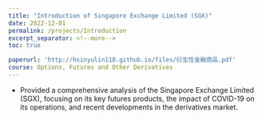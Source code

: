 ```yaml
---
title: "Introduction of Singapore Exchange Limited (SGX)"
date: 2022-12-01
permalink: /projects/Introduction
excerpt_separator: <!--more-->
toc: true

paperurl: 'http://hsinyulin118.github.io/files/衍生性金融商品.pdf'
course: Options, Futures and Other Derivatives
---
```




<!-- ---
title: "A Bridge-based Compression Algorithm for Topological Quantum Circuits [DAC 2021] [TCAD 2022]"
collection: Quantum-related
type: "Quantum-related"
permalink: /projects/bridge
venue: "Electronic Design Automation Lab (Prof. Yao-Wen Chang)"
date: 2019-11-01
location: "National Taiwan University, Taiwan"
--- -->
* Provided a comprehensive analysis of the Singapore Exchange Limited (SGX), focusing on its key futures products, the impact of COVID-19 on its operations, and recent developments in the derivatives market.

<!--more-->

<!-- [More information here]() -->



